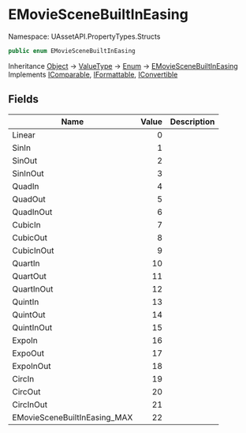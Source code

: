 # EMovieSceneBuiltInEasing

Namespace: UAssetAPI.PropertyTypes.Structs

```csharp
public enum EMovieSceneBuiltInEasing
```

Inheritance [Object](https://docs.microsoft.com/en-us/dotnet/api/system.object) → [ValueType](https://docs.microsoft.com/en-us/dotnet/api/system.valuetype) → [Enum](https://docs.microsoft.com/en-us/dotnet/api/system.enum) → [EMovieSceneBuiltInEasing](./uassetapi.propertytypes.structs.emoviescenebuiltineasing.md)<br>
Implements [IComparable](https://docs.microsoft.com/en-us/dotnet/api/system.icomparable), [IFormattable](https://docs.microsoft.com/en-us/dotnet/api/system.iformattable), [IConvertible](https://docs.microsoft.com/en-us/dotnet/api/system.iconvertible)

## Fields

| Name | Value | Description |
| --- | --: | --- |
| Linear | 0 |  |
| SinIn | 1 |  |
| SinOut | 2 |  |
| SinInOut | 3 |  |
| QuadIn | 4 |  |
| QuadOut | 5 |  |
| QuadInOut | 6 |  |
| CubicIn | 7 |  |
| CubicOut | 8 |  |
| CubicInOut | 9 |  |
| QuartIn | 10 |  |
| QuartOut | 11 |  |
| QuartInOut | 12 |  |
| QuintIn | 13 |  |
| QuintOut | 14 |  |
| QuintInOut | 15 |  |
| ExpoIn | 16 |  |
| ExpoOut | 17 |  |
| ExpoInOut | 18 |  |
| CircIn | 19 |  |
| CircOut | 20 |  |
| CircInOut | 21 |  |
| EMovieSceneBuiltInEasing_MAX | 22 |  |

